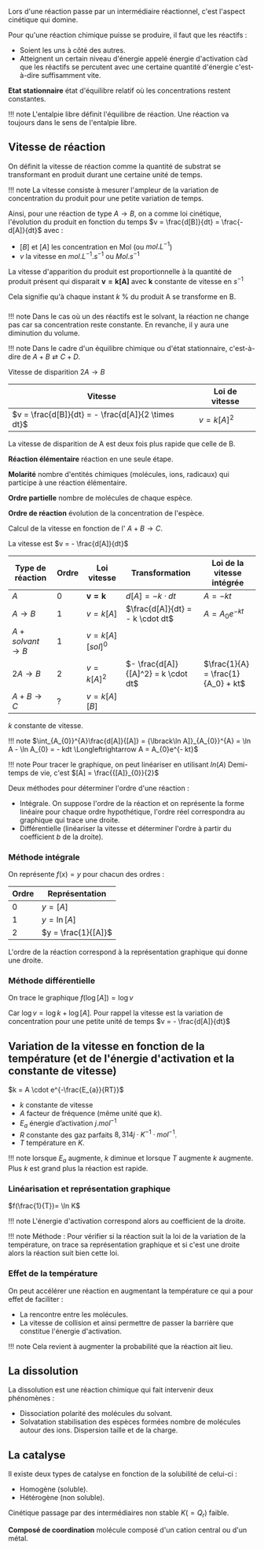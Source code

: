 Lors d'une réaction passe par un intermédiaire réactionnel,
c'est l'aspect cinétique qui domine.

Pour qu'une réaction chimique puisse se produire, il faut que les réactifs :

* Soient les uns à côté des autres.
* Atteignent un certain niveau d'énergie appelé énergie d'activation càd que les réactifs se percutent avec une certaine quantité d'énergie c'est-à-dire suffisamment vite.

__Etat stationnaire__ état d'équilibre relatif où les concentrations restent constantes.	

!!! note
	L'entalpie libre définit l'équilibre de réaction. Une réaction va toujours dans le sens de l'entalpie libre.

## Vitesse de réaction

On définit la vitesse de réaction comme la quantité de substrat se transformant en produit durant une certaine unité de temps.

!!! note 
	La vitesse consiste à mesurer l'ampleur de la variation de concentration du produit pour une petite variation de temps.

Ainsi, pour une réaction de type $A \rightarrow B$, on a comme loi cinétique, l'évolution du produit en fonction du temps $v = \frac{d[B]}{dt} = \frac{- d[A]}{dt}$ avec :

* $[B]$ et $[A]$ les concentration en Mol (ou $mol.L^{-1}$)
* $v$ la vitesse en $mol.L^{-1}.s^{-1}$ ou $Mol.s^{-1}$

La vitesse d'apparition du produit est proportionnelle à la quantité de produit présent qui disparait $\mathbf{v = k[A]}$ avec $\mathbf{k}$ constante de vitesse en $s^{-1}$

Cela signifie qu'à chaque instant $k$ % du produit A se transforme en B.

### 


!!! note
	Dans le cas où un des réactifs est le solvant, la réaction ne change pas car sa concentration reste constante. En revanche, il y aura une diminution du volume.

!!! note 
	Dans le cadre d'un équilibre chimique ou d'état stationnaire, c'est-à-dire de $A + B \rightleftarrows C + D$.


Vitesse de disparition $2A \rightarrow B$

| Vitesse                                                                        | Loi de vitesse                  |
|------------------------------------|------------------------------------|
| $v = \frac{d[B]}{dt} = - \frac{d[A]}{2 \times dt}$ | $v = k{[A]}^{2}$ |

La vitesse de disparition de A est deux fois plus rapide que celle de B.

__Réaction élémentaire__ réaction en une seule étape.

__Molarité__ nombre d'entités chimiques (molécules, ions, radicaux) qui participe à une réaction élémentaire.

__Ordre partielle__ nombre de molécules de chaque espèce.

__Ordre de réaction__ évolution de la concentration de l'espèce.

Calcul de la vitesse en fonction de l' $A + B \rightarrow C$.

La vitesse est $v = - \frac{d[A]}{dt}$

Type de réaction    | Ordre | Loi vitesse   | Transformation | Loi de la vitesse intégrée
--------------------|-------|---------------|----------------|----------------------------
$A$                 | 0 | $\mathbf{v = k}$  | $d[A] = -k \cdot dt$                  | $A = - kt$
$A \rightarrow B$   | 1 | $v = k[A]$        | $\frac{d[A]}{dt} = - k \cdot dt$      | $A = A_{0}e^{-kt}$
$A + solvant \rightarrow B$	| 1 |$v = k[A][sol]^{0}$   
$2A \rightarrow B$  | 2 | $v = k[A]^2$      | $- \frac{d[A]}{[A]^2} = k \cdot dt$   | $\frac{1}{A} = \frac{1}{A_0} + kt$
$A + B \rightarrow C$		| ? | $v = k[A][B]$	

$k$ constante de vitesse.

!!! note
    $\int_{A_{0}}^{A}\frac{d[A]}{[A]} = {\lbrack\ln A]}_{A_{0}}^{A} = \ln A - \ln A_{0} = - kdt \Longleftrightarrow A = A_{0}e^{- kt}$

!!! note
    Pour tracer le graphique, on peut linéariser en utilisant $ln(A)$ Demi-temps de vie, c'est $[A] = \frac{{[A]}_{0}}{2}$

Deux méthodes pour déterminer l'ordre d'une réaction :

* Intégrale. On suppose l'ordre de la réaction et on représente la forme linéaire pour chaque ordre hypothétique, l'ordre réel correspondra au graphique qui trace une droite.
* Différentielle (linéariser la vitesse et déterminer l'ordre à partir du coefficient $b$ de la droite).

### Méthode intégrale

On représente $f(x) = y$ pour chacun des ordres :

Ordre   | Représentation
--------|-----------
0       | $y = [A]$
1       | $y = \ln{[A]}$   
2       | $y = \frac{1}{[A]}$

L'ordre de la réaction correspond à la représentation graphique qui donne une droite.

### Méthode différentielle

On trace le graphique $f(\log[A])= \log v$

Car $\log v = \log k + \log{[A]}$. Pour rappel la vitesse est la variation de concentration pour une petite unité de temps $v = - \frac{d[A]}{dt}$

## Variation de la vitesse en fonction de la température (et de l'énergie d'activation et la constante de vitesse)

$k = A \cdot e^{-\frac{E_{a}}{RT}}$

* $k$ constante de vitesse
* $A$ facteur de fréquence (même unité que $k$).
* $E_{a}$ énergie d’activation $j.mol^{-1}$
* $R$ constante des gaz parfaits $8,314  j\cdot K^{-1} \cdot mol^{-1}$.
* $T$ température en $K$.

!!! note
    lorsque $E_a$ augmente, $k$ diminue et lorsque $T$ augmente $k$ augmente. Plus $k$ est grand plus la réaction est rapide.

### Linéarisation et représentation graphique 

$f(\frac{1}{T})= \ln K$

!!! note
    L'énergie d'activation correspond alors au coefficient de la droite.

!!! note 
    Méthode : Pour vérifier si la réaction suit la loi de la variation de la température, on trace sa représentation graphique et si c'est une droite alors la réaction suit bien cette loi.

### Effet de la température

On peut accélérer une réaction en augmentant la température ce qui a
pour effet de faciliter :

* La rencontre entre les molécules.
* La vitesse de collision et ainsi permettre de passer la barrière que constitue l'énergie d'activation.

!!! note
    Cela revient à augmenter la probabilité que la réaction ait lieu.

## La dissolution

La dissolution est une réaction chimique qui fait intervenir deux phénomènes :

* Dissociation polarité des molécules du solvant.
* Solvatation stabilisation des espèces formées nombre de molécules autour des ions. Dispersion taille et de la charge.

## La catalyse

Il existe deux types de catalyse en fonction de la solubilité de celui-ci :

* Homogène (soluble).
* Hétérogène (non soluble).

Cinétique passage par des intermédiaires non stable $K( = Q_{r})$ faible.

__Composé de coordination__ molécule composé d'un cation central ou d'un métal.

